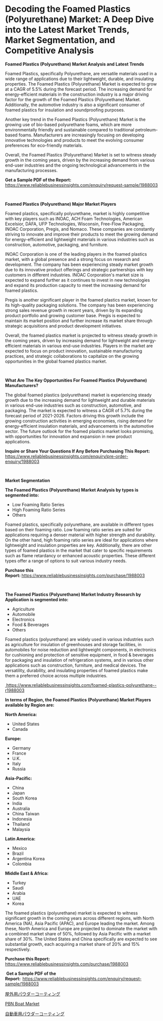 <p><h1>Decoding the Foamed Plastics (Polyurethane) Market: A Deep Dive into the Latest Market Trends, Market Segmentation, and Competitive Analysis</h1></p><p><strong>Foamed Plastics (Polyurethane) Market Analysis and Latest Trends</strong></p>
<p><p>Foamed Plastics, specifically Polyurethane, are versatile materials used in a wide range of applications due to their lightweight, durable, and insulating properties. The Foamed Plastics (Polyurethane) Market is expected to grow at a CAGR of 5.5% during the forecast period. The increasing demand for energy-efficient materials in the construction industry is a major driving factor for the growth of the Foamed Plastics (Polyurethane) Market. Additionally, the automotive industry is also a significant consumer of foamed plastics for insulation and soundproofing purposes.</p><p>Another key trend in the Foamed Plastics (Polyurethane) Market is the growing use of bio-based polyurethane foams, which are more environmentally friendly and sustainable compared to traditional petroleum-based foams. Manufacturers are increasingly focusing on developing innovative technologies and products to meet the evolving consumer preferences for eco-friendly materials.</p><p>Overall, the Foamed Plastics (Polyurethane) Market is set to witness steady growth in the coming years, driven by the increasing demand from various end-user industries and the ongoing technological advancements in the manufacturing processes.</p></p>
<p><strong>Get a Sample PDF of the Report:&nbsp;</strong> <a href="https://www.reliablebusinessinsights.com/enquiry/request-sample/1988003">https://www.reliablebusinessinsights.com/enquiry/request-sample/1988003</a></p>
<p>&nbsp;</p>
<p><strong>Foamed Plastics (Polyurethane) Major Market Players</strong></p>
<p><p>Foamed plastics, specifically polyurethane, market is highly competitive with key players such as INOAC, ACH Foam Technologies, American Excelsior, DAFA, UFP Technologies, Wisconsin, Free-Flow Packaging, INOAC Corporation, Pregis, and Nomaco. These companies are constantly striving to innovate and improve their products to meet the growing demand for energy-efficient and lightweight materials in various industries such as construction, automotive, packaging, and furniture.</p><p>INOAC Corporation is one of the leading players in the foamed plastics market, with a global presence and a strong focus on research and development. The company has been experiencing steady market growth due to its innovative product offerings and strategic partnerships with key customers in different industries. INOAC Corporation's market size is expected to expand further as it continues to invest in new technologies and expand its production capacity to meet the increasing demand for foamed plastics.</p><p>Pregis is another significant player in the foamed plastics market, known for its high-quality packaging solutions. The company has been experiencing strong sales revenue growth in recent years, driven by its expanding product portfolio and growing customer base. Pregis is expected to maintain its market position and further increase its market share through strategic acquisitions and product development initiatives.</p><p>Overall, the foamed plastics market is projected to witness steady growth in the coming years, driven by increasing demand for lightweight and energy-efficient materials in various end-use industries. Players in the market are expected to focus on product innovation, sustainable manufacturing practices, and strategic collaborations to capitalize on the growing opportunities in the global foamed plastics market.</p></p>
<p>&nbsp;</p>
<p><strong>What Are The Key Opportunities For Foamed Plastics (Polyurethane) Manufacturers?</strong></p>
<p><p>The global foamed plastics (polyurethane) market is experiencing steady growth due to the increasing demand for lightweight and durable materials in various end-use industries such as construction, automotive, and packaging. The market is expected to witness a CAGR of 5.7% during the forecast period of 2021-2026. Factors driving this growth include the growing construction activities in emerging economies, rising demand for energy-efficient insulation materials, and advancements in the automotive sector. The future outlook for the foamed plastics market looks promising, with opportunities for innovation and expansion in new product applications.</p></p>
<p><strong>Inquire or Share Your Questions If Any Before Purchasing This Report:</strong> <a href="https://www.reliablebusinessinsights.com/enquiry/pre-order-enquiry/1988003">https://www.reliablebusinessinsights.com/enquiry/pre-order-enquiry/1988003</a></p>
<p>&nbsp;</p>
<p><strong>Market Segmentation</strong></p>
<p><strong>The Foamed Plastics (Polyurethane) Market Analysis by types is segmented into:</strong></p>
<p><ul><li>Low Foaming Ratio Series</li><li>High Foaming Ratio Series</li><li>Others</li></ul></p>
<p><p>Foamed plastics, specifically polyurethane, are available in different types based on their foaming ratio. Low foaming ratio series are suited for applications requiring a denser material with higher strength and durability. On the other hand, high foaming ratio series are ideal for applications where lightweight and insulation properties are key. Additionally, there are other types of foamed plastics in the market that cater to specific requirements such as flame retardancy or enhanced acoustic properties. These different types offer a range of options to suit various industry needs.</p></p>
<p><strong>Purchase this Report:&nbsp;</strong><a href="https://www.reliablebusinessinsights.com/purchase/1988003">https://www.reliablebusinessinsights.com/purchase/1988003</a></p>
<p>&nbsp;</p>
<p><strong>The Foamed Plastics (Polyurethane) Market Industry Research by Application is segmented into:</strong></p>
<p><ul><li>Agriculture</li><li>Automobile</li><li>Electronics</li><li>Food & Beverages</li><li>Others</li></ul></p>
<p><p>Foamed plastics (polyurethane) are widely used in various industries such as agriculture for insulation of greenhouses and storage facilities, in automobiles for noise reduction and lightweight components, in electronics for cushioning and protection of sensitive equipment, in food & beverages for packaging and insulation of refrigeration systems, and in various other applications such as construction, furniture, and medical devices. The versatility, durability, and insulating properties of foamed plastics make them a preferred choice across multiple industries.</p></p>
<p><a href="https://www.reliablebusinessinsights.com/foamed-plastics-polyurethane--r1988003">&nbsp;https://www.reliablebusinessinsights.com/foamed-plastics-polyurethane--r1988003</a></p>
<p><strong>In terms of Region, the Foamed Plastics (Polyurethane) Market Players available by Region are:</strong></p>
<p>
    <p> <strong> North America: </strong>
        <ul>
            <li>United States</li>
            <li>Canada</li>
        </ul>
        </p> 
    <p> <strong> Europe: </strong>
        <ul>
            <li>Germany</li>
            <li>France</li>
            <li>U.K.</li>
            <li>Italy</li>
            <li>Russia</li>
        </ul>
        </p> 
    <p> <strong> Asia-Pacific: </strong>
        <ul>
            <li>China</li>
            <li>Japan</li>
            <li>South Korea</li>
            <li>India</li>
            <li>Australia</li>
            <li>China Taiwan</li>
            <li>Indonesia</li>
            <li>Thailand</li>
            <li>Malaysia</li>
        </ul>
        </p> 
    <p> <strong> Latin America: </strong>
        <ul>
            <li>Mexico</li>
            <li>Brazil</li>
            <li>Argentina Korea</li>
            <li>Colombia</li>
        </ul>
        </p> 
    <p> <strong> Middle East & Africa: </strong>
        <ul>
            <li>Turkey</li>
            <li>Saudi</li>
            <li>Arabia</li>
            <li>UAE</li>
            <li>Korea</li>
        </ul>
    </p>
    </p>
<p><p>The foamed plastics (polyurethane) market is expected to witness significant growth in the coming years across different regions, with North America (NA), Asia Pacific (APAC), and Europe leading the market. Among these, North America and Europe are projected to dominate the market with a combined market share of 50%, followed by Asia Pacific with a market share of 30%. The United States and China specifically are expected to see substantial growth, each acquiring a market share of 20% and 15% respectively.</p></p>
<p><strong>Purchase this Report: </strong><a href="https://www.reliablebusinessinsights.com/purchase/1988003">https://www.reliablebusinessinsights.com/purchase/1988003</a></p>
<p>&nbsp;<strong>Get a Sample PDF of the Report:&nbsp;&nbsp;</strong><a href="https://www.reliablebusinessinsights.com/enquiry/request-sample/1988003">https://www.reliablebusinessinsights.com/enquiry/request-sample/1988003</a></p>
<p><strong></strong></p>
<p><p><a href="https://github.com/kegley4963/Market-Research-Report-List-1/blob/main/9222916139398.md">屋外用パウダーコーティング</a></p><p><a href="https://view.publitas.com/reportprime-1/global-pbn-boat-market-size-is-expected-to-reach-at-a-cagr-of-9-2-and-this-report-covers-market-growth-trend-opportunity-and-forecast-2024-2031/">PBN Boat Market</a></p><p><a href="https://github.com/LuzHills1972/Market-Research-Report-List-1/blob/main/4674931139399.md">自動車用パウダーコーティング</a></p></p>